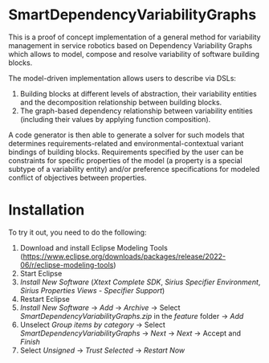 # SmartDependencyVariabilityGraphs
This is a proof of concept implementation of a general method for variability management in service robotics based on Dependency Variability Graphs which allows to model, compose and resolve variability of software building blocks.

The model-driven implementation allows users to describe via DSLs: 
1) Building blocks at different levels of abstraction, their variability entities and the decomposition relationship between building blocks.
2) The graph-based dependency relationship between variability entities (including their values by applying function composition).

A code generator is then able to generate a solver for such models that determines requirements-related and environmental-contextual variant bindings of building blocks. Requirements specified by the user can be constraints for specific properties of the model (a property is a special subtype of a variability entity) and/or preference specifications for modeled conflict of objectives between properties.  

# Installation
To try it out, you need to do the following:
1) Download and install Eclipse Modeling Tools (https://www.eclipse.org/downloads/packages/release/2022-06/r/eclipse-modeling-tools)
2) Start Eclipse
3) *Install New Software* (*Xtext Complete SDK*, *Sirius Specifier Environment*, *Sirius Properties Views - Specifier Support*)
4) Restart Eclipse
5) *Install New Software* -> *Add* -> *Archive* -> Select *SmartDependencyVariabilityGraphs.zip* in the *feature* folder -> *Add*
6) Unselect *Group items by category* -> Select *SmartDependencyVariabilityGraphs* -> *Next* -> *Next* -> Accept and *Finish*
7) Select *Unsigned* -> *Trust Selected* -> *Restart Now*
